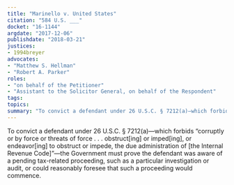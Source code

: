 ```yaml
---
title: "Marinello v. United States"
citation: "584 U.S. ___"
docket: "16-1144"
argdate: "2017-12-06"
publishdate: "2018-03-21"
justices:
- 1994breyer
advocates:
- "Matthew S. Hellman"
- "Robert A. Parker"
roles:
- "on behalf of the Petitioner"
- "Assistant to the Solicitor General, on behalf of the Respondent"
tags:
topics:
summary: "To convict a defendant under 26 U.S.C. § 7212(a)—which forbids “corruptly or by force or threats of force . . . obstruct[ing] or imped[ing], or endeavor[ing] to obstruct or impede, the due administration of [the Internal Revenue Code]”—the Government must prove the defendant was aware of a pending tax-related proceeding, such as a particular investigation or audit, or could reasonably foresee that such a proceeding would commence."
---
```

To convict a defendant under 26 U.S.C. § 7212(a)—which forbids “corruptly or by force or threats of force . . . obstruct[ing] or imped[ing], or endeavor[ing] to obstruct or impede, the due administration of [the Internal Revenue Code]”—the Government must prove the defendant was aware of a pending tax-related proceeding, such as a particular investigation or audit, or could reasonably foresee that such a proceeding would commence.

